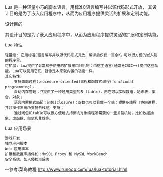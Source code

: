 
Lua 是一种轻量小巧的脚本语言，用标准C语言编写并以源代码形式开放， 其设计目的是为了嵌入应用程序中，从而为应用程序提供灵活的扩展和定制功能。



设计目的

其设计目的是为了嵌入应用程序中，从而为应用程序提供灵活的扩展和定制功能。 
 
 
 
 Lua 特性

    轻量级: 它用标准C语言编写并以源代码形式开放，编译后仅仅一百余K，可以很方便的嵌入别的程序里。
    可扩展: Lua提供了非常易于使用的扩展接口和机制：由宿主语言(通常是C或C++)提供这些功能，Lua可以使用它们，就像是本来就内置的功能一样。
    其它特性:
        支持面向过程(procedure-oriented)编程和函数式编程(functional programming)；
        自动内存管理；只提供了一种通用类型的表（table），用它可以实现数组，哈希表，集合，对象；
        语言内置模式匹配；闭包(closure)；函数也可以看做一个值；提供多线程（协同进程，并非操作系统所支持的线程）支持；
        通过闭包和table可以很方便地支持面向对象编程所需要的一些关键机制，比如数据抽象，虚函数，继承和重载等。
        
        
   
Lua 应用场景

    游戏开发
    独立应用脚本
    Web 应用脚本
    扩展和数据库插件如：MySQL Proxy 和 MySQL WorkBench
    安全系统，如入侵检测系统


--参考:菜鸟教程  http://www.runoob.com/lua/lua-tutorial.html